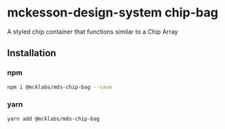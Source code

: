 # mckesson-design-system chip-bag
A styled chip container that functions similar to a Chip Array

## Installation

### npm
```bash
npm i @mcklabs/mds-chip-bag --save
```

### yarn
```bash
yarn add @mcklabs/mds-chip-bag
```